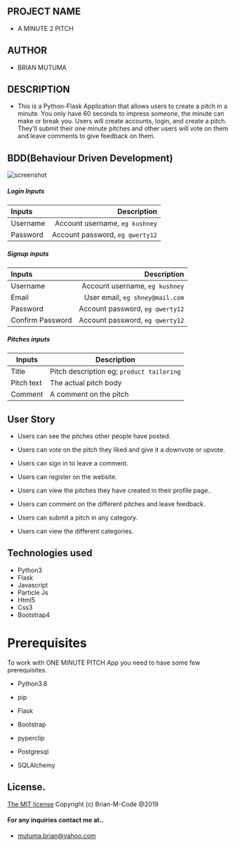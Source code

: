 ## PROJECT  NAME 
 - A MINUTE 2 PITCH 

## AUTHOR 
 - BRIAN MUTUMA

 ## DESCRIPTION 
 - This is a Python-Flask Application that allows users to create a pitch in a minute. You only have 60 seconds to impress someone, the minute can make or break you. Users will create accounts, login, and create a pitch. They'll submit their one minute pitches and other users will vote on them and leave comments to give feedback on them.

 ## BDD(Behaviour Driven Development)

 ![screenshot](static/images/amin2pitch.png)

##### Login Inputs

| Inputs |  Description |
| :---         |          ---: |
| Username  | Account username, ``eg kushney``|
| Password  | Account password, ``eg qwerty12``|

##### Signup inputs

| Inputs |  Description |
| :---         |          ---: |
| Username  | Account username, ``eg kushney``|
| Email  | User email, ``eg shney@mail.com``|
| Password  | Account password, ``eg qwerty12``|
| Confirm Password  | Account password, ``eg qwerty12``|

##### Pitches inputs

| Inputs | Description  |
|---|---|
|  Title | Pitch description eg; ``product tailoring``  |
|  Pitch text| The actual pitch body|
| Comment| A comment on the pitch|

## User Story

- Users can see the pitches other people have posted.

- Users can vote on the pitch they liked and give it a downvote or upvote.

- Users can sign in to leave a comment.

- Users can register on the website.

- Users can view the pitches they have created in their profile page..

- Users can comment on the different pitches and leave feedback. 

- Users can submit a pitch in any category. 

- Users can view the different categories. 

## Technologies used
* Python3
* Flask
* Javascript
* Particle Js
* Html5
* Css3
* Bootstrap4


# Prerequisites

To work with ONE MINUTE PITCH App you need to have some few prerequisites.

- Python3.6

- pip

- Flask

- Bootstrap

- pyperclip

- Postgresql

- SQLAlchemy

## License.
[The MIT license](license.md)
Copyright (c) Brian-M-Code @2019


#### For any inquiries contact me at..
- mutuma.brian@yahoo.com 